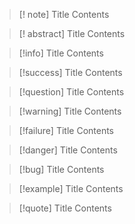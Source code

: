 
> [! note] Title
> Contents



> [! abstract] Title
> Contents



> [!info] Title
> Contents



> [!success] Title
> Contents



> [!question] Title
> Contents



> [!warning] Title
> Contents


> [!failure] Title
> Contents


> [!danger] Title
> Contents


> [!bug] Title
> Contents


> [!example] Title
> Contents


> [!quote] Title
> Contents
